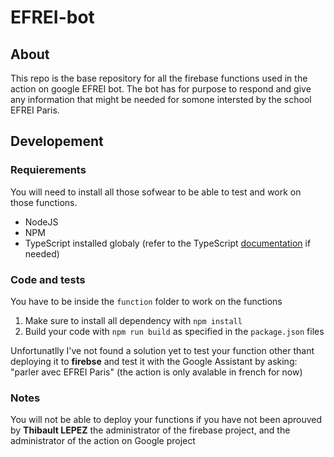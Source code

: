 # EFREI-bot

## About
This repo is the base repository for all the firebase functions used in the action on google EFREI bot.
The bot has for purpose to respond and give any information that might be needed for somone intersted by the school EFREI Paris.

## Developement
### Requierements
You will need to install all those sofwear to be able to test and work on those functions.
- NodeJS
- NPM
- TypeScript installed globaly (refer to the TypeScript [documentation](https://www.typescriptlang.org/docs/home.html) if needed)

### Code and tests
You have to be inside the `function` folder to work on the functions
1. Make sure to install all dependency with `npm install`
2. Build your code with `npm run build` as specified in the `package.json` files

Unfortunatlly I've not found a solution yet to test your function other thant deploying it to **firebse** and test it with the Google Assistant by asking: "parler avec EFREI Paris" (the action is only avalable in french for now)

### Notes
You will not be able to deploy your functions if you have not been aprouved by **Thibault LEPEZ** the administrator of the firebase project, and the administrator of the action on Google project
